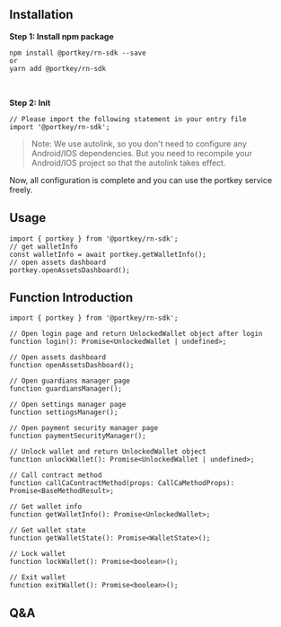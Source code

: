 ## Installation

**Step 1: Install npm package**

```
npm install @portkey/rn-sdk --save
or
yarn add @portkey/rn-sdk
```
<br>

**Step 2: Init**
```
// Please import the following statement in your entry file
import '@portkey/rn-sdk';
```
> Note: We use autolink, so you don't need to configure any Android/IOS dependencies. But you need to recompile your Android/IOS project so that the autolink takes effect.

Now, all configuration is complete and you can use the portkey service freely.

## Usage
```
import { portkey } from '@portkey/rn-sdk';
// get walletInfo
const walletInfo = await portkey.getWalletInfo();
// open assets dashboard
portkey.openAssetsDashboard();
```

## Function Introduction
```
import { portkey } from '@portkey/rn-sdk';

// Open login page and return UnlockedWallet object after login
function login(): Promise<UnlockedWallet | undefined>;

// Open assets dashboard
function openAssetsDashboard();

// Open guardians manager page
function guardiansManager();

// Open settings manager page
function settingsManager();

// Open payment security manager page
function paymentSecurityManager();

// Unlock wallet and return UnlockedWallet object
function unlockWallet(): Promise<UnlockedWallet | undefined>;

// Call contract method
function callCaContractMethod(props: CallCaMethodProps): Promise<BaseMethodResult>;

// Get wallet info
function getWalletInfo(): Promise<UnlockedWallet>;

// Get wallet state
function getWalletState(): Promise<WalletState>();

// Lock wallet
function lockWallet(): Promise<boolean>();

// Exit wallet
function exitWallet(): Promise<boolean>();
```

## Q&A



